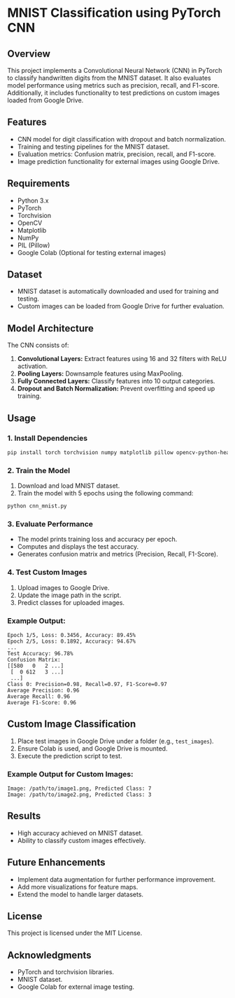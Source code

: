 # MNIST Classification using PyTorch CNN

## Overview
This project implements a Convolutional Neural Network (CNN) in PyTorch to classify handwritten digits from the MNIST dataset. It also evaluates model performance using metrics such as precision, recall, and F1-score. Additionally, it includes functionality to test predictions on custom images loaded from Google Drive.

## Features
- CNN model for digit classification with dropout and batch normalization.
- Training and testing pipelines for the MNIST dataset.
- Evaluation metrics: Confusion matrix, precision, recall, and F1-score.
- Image prediction functionality for external images using Google Drive.

## Requirements
- Python 3.x
- PyTorch
- Torchvision
- OpenCV
- Matplotlib
- NumPy
- PIL (Pillow)
- Google Colab (Optional for testing external images)

## Dataset
- MNIST dataset is automatically downloaded and used for training and testing.
- Custom images can be loaded from Google Drive for further evaluation.

## Model Architecture
The CNN consists of:
1. **Convolutional Layers:** Extract features using 16 and 32 filters with ReLU activation.
2. **Pooling Layers:** Downsample features using MaxPooling.
3. **Fully Connected Layers:** Classify features into 10 output categories.
4. **Dropout and Batch Normalization:** Prevent overfitting and speed up training.

## Usage

### 1. Install Dependencies
```bash
pip install torch torchvision numpy matplotlib pillow opencv-python-headless
```

### 2. Train the Model
1. Download and load MNIST dataset.
2. Train the model with 5 epochs using the following command:
```bash
python cnn_mnist.py
```

### 3. Evaluate Performance
- The model prints training loss and accuracy per epoch.
- Computes and displays the test accuracy.
- Generates confusion matrix and metrics (Precision, Recall, F1-Score).

### 4. Test Custom Images
1. Upload images to Google Drive.
2. Update the image path in the script.
3. Predict classes for uploaded images.

### Example Output:
```plaintext
Epoch 1/5, Loss: 0.3456, Accuracy: 89.45%
Epoch 2/5, Loss: 0.1892, Accuracy: 94.67%
...
Test Accuracy: 96.78%
Confusion Matrix:
[[580   0   2 ...]
 [  0 612   3 ...]
 ...]
Class 0: Precision=0.98, Recall=0.97, F1-Score=0.97
Average Precision: 0.96
Average Recall: 0.96
Average F1-Score: 0.96
```

## Custom Image Classification
1. Place test images in Google Drive under a folder (e.g., `test_images`).
2. Ensure Colab is used, and Google Drive is mounted.
3. Execute the prediction script to test.

### Example Output for Custom Images:
```plaintext
Image: /path/to/image1.png, Predicted Class: 7
Image: /path/to/image2.png, Predicted Class: 3
```

## Results
- High accuracy achieved on MNIST dataset.
- Ability to classify custom images effectively.

## Future Enhancements
- Implement data augmentation for further performance improvement.
- Add more visualizations for feature maps.
- Extend the model to handle larger datasets.

## License
This project is licensed under the MIT License.

## Acknowledgments
- PyTorch and torchvision libraries.
- MNIST dataset.
- Google Colab for external image testing.

